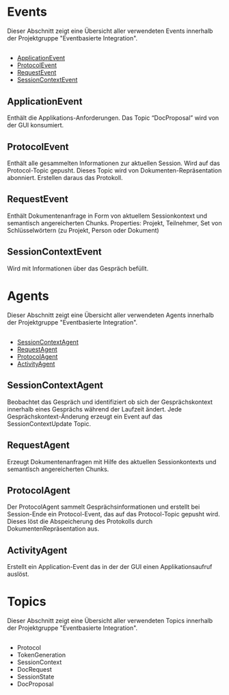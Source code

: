 # Events
Dieser Abschnitt zeigt eine Übersicht aller verwendeten Events innerhalb der Projektgruppe "Eventbasierte Integration". 
##  
- [ApplicationEvent](#applicationevent)
- [ProtocolEvent](#protocolevent)
- [RequestEvent](#reqeustevent)
- [SessionContextEvent](#sessioncontextevent)

## ApplicationEvent
Enthält die Applikations-Anforderungen. Das Topic “DocProposal” wird von der GUI konsumiert. 
## ProtocolEvent
Enthält alle gesammelten Informationen zur aktuellen Session. Wird auf das Protocol-Topic gepusht. Dieses Topic wird von Dokumenten-Repräsentation abonniert. Erstellen daraus das Protokoll.
## RequestEvent
Enthält Dokumentenanfrage in Form von aktuellem Sessionkontext und semantisch angereicherten Chunks.
Properties: Projekt, Teilnehmer, Set von Schlüsselwörtern (zu Projekt, Person oder Dokument)
## SessionContextEvent
Wird mit Informationen über das Gespräch befüllt.


# Agents
Dieser Abschnitt zeigt eine Übersicht aller verwendeten Agents innerhalb der Projektgruppe "Eventbasierte Integration". 
##  
- [SessionContextAgent](#SessionContextAgent)
- [RequestAgent](#RequestAgent)
- [ProtocolAgent](#ProtocolAgent)
- [ActivityAgent](#ActivityAgent)

## SessionContextAgent
Beobachtet das Gespräch und identifiziert ob sich der Gesprächskontext innerhalb eines Gesprächs während der Laufzeit ändert. Jede Gesprächskontext-Änderung erzeugt ein Event auf das SessionContextUpdate Topic. 
## RequestAgent
Erzeugt Dokumentenanfragen mit Hilfe des aktuellen Sessionkontexts und semantisch angereicherten Chunks. 
## ProtocolAgent
Der ProtocolAgent sammelt Gesprächsinformationen und erstellt bei Session-Ende ein Protocol-Event, das auf das Protocol-Topic gepusht wird. Dieses löst die Abspeicherung des Protokolls durch DokumentenRepräsentation aus.
## ActivityAgent
Erstellt ein Application-Event das in der der GUI einen Applikationsaufruf auslöst.


# Topics
Dieser Abschnitt zeigt eine Übersicht aller verwendeten Topics innerhalb der Projektgruppe "Eventbasierte Integration". 
##  
- Protocol
- TokenGeneration
- SessionContext
- DocRequest
- SessionState
- DocProposal
